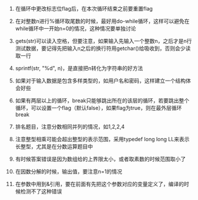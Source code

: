 1. 在循环中更改标志位flag后，在本次循环结束之前要重置flag

2. 在对整数n进行%循环取尾数的时候，最好用do-while循环，这样可以避免在while循环中一开始n=0的情况，这种情况要单独讨论

3. gets(str)可以读入空格，但要注意，如果输入先输入一个整数n，之后才是n行测试数据，要记得先把输入n之后的换行符用getchar()给吸收到，否则会少读取一行

4. sprintf(str, "%d", n)，是直接把n转化为字符串的好方法

5. 如果对于输入数据是包含多样类型的，如用户名和密码，这样建立一个结构体会好些

6. 如果有两层以上的循环，break只能够跳出所在的该层的循环，若要跳出整个循环，可以设置一个flag（默认false），如果flag为true，则在最外层循环break

7. 排名题目，注意分数相同并列的情况，如1,2,2,4

8. 注意整型相乘可能会超出整型的表示范围，采用typedef long long LL来表示长整型，尤其是在分数运算题目中

9. 有时候答案错误是因为数组给的上界限太小，或者取素数的时候范围取小了

10. 在因数分解的时候，输出值，要注意n=1的情况

11. 在参数中用到&引用，要在前面有先把这个参数对应的变量定义了，编译的时候检测不了这种错误
